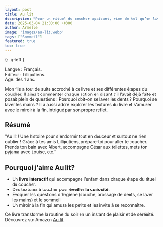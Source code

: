 ```yaml
---
layout: post
title: Au lit 
description: "Pour un rituel du coucher apaisant, rien de tel qu’un livre qui guide l’enfant à travers chaque étape : la toilette, le brossage de dents… jusqu’au moment de s’endormir en douceur."
date: 2025-03-04 21:00:00 +0300
author: Armelle
image: 'images/au-lit.webp'
tags: ["Sommeil"]
featured: true
toc: true
---
```


{: .q-left }

Langue : Français.     
Editeur : Lilliputiens.  
Age: dès 1 ans.

Mon fils a tout de suite accroché à ce livre et ses différentes étapes du coucher. Il aimait commenter chaque action en disant s’il l’avait déjà faite et posait plein de questions : Pourquoi doit-on se laver les dents ? Pourquoi se laver les mains ? Il a aussi adoré explorer les textures du livre et s’amuser avec le miroir à la fin, intrigué par son propre reflet. 

## Résumé

"Au lit ! Une histoire pour s'endormir tout en douceur et surtout ne rien oublier ! Grâce à tes amis Lilliputiens, prépare-toi pour aller te coucher. Prends ton bain avec Albert, accompagne César aux toilettes, mets ton pyjama avec Louise, etc."

## Pourquoi j'aime Au lit?

- Un **livre interactif** qui accompagne l’enfant dans chaque étape du rituel du coucher.
- Des textures à toucher pour **éveiller la curiosité**.
- Evoquer les questions d'hygiène (douche, brossage de dents, se laver les mains) et le sommeil
- Un miroir à la fin qui amuse les petits et les invite à se reconnaître.

Ce livre transforme la routine du soir en un instant de plaisir et de sérénité. Découvrez sur Amazon [Au lit](https://amzn.to/4iz51vI)   
